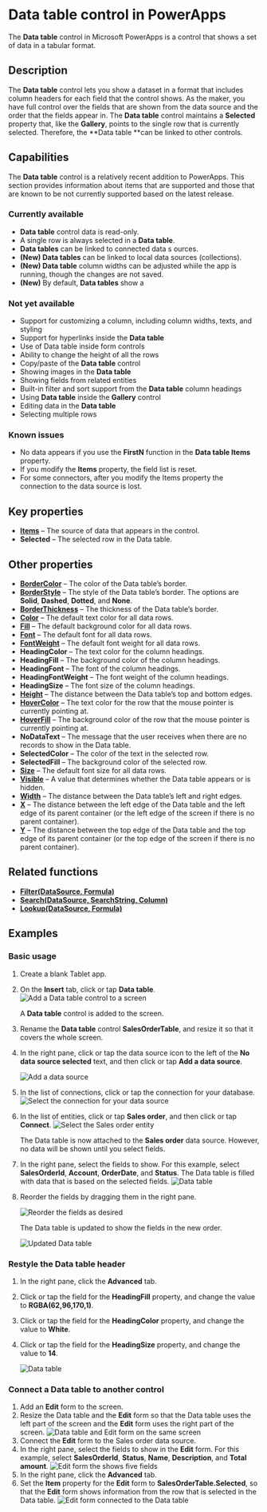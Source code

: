 <properties
	pageTitle="Data table control in PowerApps"
	description="This topic provides information about the Data table control in Microsoft PowerApps."
	services="powerapps"
	documentationCenter="na"
	authors="jasongre"
	manager="kfend"
	editor=""
	tags=""/>

<tags
   ms.service="powerapps"
   ms.devlang="na"
   ms.topic="article"
   ms.tgt_pltfrm="na"
   ms.workload="na"
   ms.date="05/22/2017"
   ms.author="kfend"/>
   
# Data table control in PowerApps

The **Data table** control in Microsoft PowerApps is a control that shows a set of data in a tabular format.

## Description
The **Data table** control lets you show a dataset in a format that includes column headers for each field that the control shows. As the maker, you have full control over the fields that are shown from the data source and the order that the fields appear in. The **Data table** control maintains a **Selected** property that, like the **Gallery**, points to the single row that is currently selected. Therefore, the **Data table **can be linked to other controls.

## Capabilities  
The **Data table** control is a relatively recent addition to PowerApps. This section provides information about items that are supported and those that are known to be not currently supported based on the latest release.  

### Currently available
+ **Data table** control data is read-only.
+ A single row is always selected in a **Data table**.
+ **Data tables** can be linked to connected data s ources.
+ **(New) Data tables** can be linked to local data sources (collections).
+ **(New) Data table** column widths can be adjusted whiile the app is running, though the changes are not saved. 
+ **(New)** By default, **Data tables** show a 

### Not yet available 
+ Support for customizing a column, including column widths, texts, and styling
+ Support for hyperlinks inside the **Data table** 
+ Use of Data table inside form controls
+ Ability to change the height of all the rows
+ Copy/paste of the **Data table** control
+ Showing images in the **Data table**
+ Showing fields from related entities
+ Built-in filter and sort support from the **Data table** column headings
+ Using **Data table** inside the **Gallery** control
+ Editing data in the **Data table**
+ Selecting multiple rows

### Known issues
+ No data appears if you use the **FirstN** function in the **Data table Items** property.
+ If you modify the **Items** property, the field list is reset.
+ For some connectors, after you modify the Items property the connection to the data source is lost.
 
## Key properties

+ [**Items**](https://powerapps.microsoft.com/en-us/tutorials/properties-core/ "Items") – The source of data that appears in the control.
+ **Selected** – The selected row in the Data table.

## Other properties

+ [**BorderColor**](https://powerapps.microsoft.com/en-us/tutorials/properties-color-border/ "BorderColor") – The color of the Data table’s border.
+ [**BorderStyle**](https://powerapps.microsoft.com/en-us/tutorials/properties-color-border/ "BorderStyle") – The style of the Data table’s border. The options are **Solid**, **Dashed**, **Dotted**, and **None**.
+ [**BorderThickness**](https://powerapps.microsoft.com/en-us/tutorials/properties-color-border/ "BorderThickness") – The thickness of the Data table’s border.
+ [**Color**](https://powerapps.microsoft.com/en-us/tutorials/properties-color-border/ "Color") – The default text color for all data rows.
+ [**Fill**](https://powerapps.microsoft.com/en-us/tutorials/properties-color-border/ "Fill") – The default background color for all data rows.
+ [**Font**](https://powerapps.microsoft.com/en-us/tutorials/properties-text/ "Font") – The default font for all data rows.
+ [**FontWeight**](https://powerapps.microsoft.com/en-us/tutorials/properties-text/ "FontWeight") – The default font weight for all data rows.
+ **HeadingColor** – The text color for the column headings.
+ **HeadingFill** – The background color of the column headings.
+ **HeadingFont** – The font of the column headings.
+ **HeadingFontWeight** – The font weight of the column headings.
+ **HeadingSize** – The font size of the column headings.
+ [**Height**](https://powerapps.microsoft.com/en-us/tutorials/properties-size-location/ "Height") – The distance between the Data table’s top and bottom edges.
+ [**HoverColor**](https://powerapps.microsoft.com/en-us/tutorials/properties-color-border/ "HoverColor") – The text color for the row that the mouse pointer is currently pointing at.
+ [**HoverFill**](https://powerapps.microsoft.com/en-us/tutorials/properties-color-border/ "HoverFill") – The background color of the row that the mouse pointer is currently pointing at.
+ **NoDataText** – The message that the user receives when there are no records to show in the Data table.
+ **SelectedColor** – The color of the text in the selected row.
+ **SelectedFill** – The background color of the selected row.
+ [**Size**](https://powerapps.microsoft.com/en-us/tutorials/properties-text/ "Size") – The default font size for all data rows.
+ [**Visible**](https://powerapps.microsoft.com/en-us/tutorials/properties-core/ "Visible") – A value that determines whether the Data table appears or is hidden.
+ [**Width**](https://powerapps.microsoft.com/en-us/tutorials/properties-size-location/ "Width") – The distance between the Data table’s left and right edges.
+ [**X**](https://powerapps.microsoft.com/en-us/tutorials/properties-size-location/ "X") – The distance between the left edge of the Data table and the left edge of its parent container (or the left edge of the screen if there is no parent container).
+ [**Y**](https://powerapps.microsoft.com/en-us/tutorials/properties-size-location/ "Y") – The distance between the top edge of the Data table and the top edge of its parent container (or the top edge of the screen if there is no parent container).

## Related functions

+ [**Filter(DataSource, Formula)**](https://powerapps.microsoft.com/en-us/tutorials/function-filter-lookup/ "Filter(DataSource, Formula)")
+ [**Search(DataSource, SearchString, Column)**](https://powerapps.microsoft.com/en-us/tutorials/function-filter-lookup/ "Search(DataSource, SearchString, Column)")
+ [**Lookup(DataSource, Formula)**](https://powerapps.microsoft.com/en-us/tutorials/function-filter-lookup/ "Lookup(DataSource, Formula)")

## Examples
### Basic usage

1. Create a blank Tablet app.
2. On the **Insert** tab, click or tap **Data table**.
	![Add a Data table control to a screen](Media/insertDataTable.png "Add a Data table control to a screen")
   
   	A **Data table** control is added to the screen.

3. Rename the **Data table** control **SalesOrderTable**, and resize it so that it covers the whole screen.
4. In the right pane, click or tap the data source icon to the left of the **No data source selected** text, and then click or tap **Add a data source**.

  	![Add a data source](Media/addDataToDataTableOld.png "Add a data source")

5. In the list of connections, click or tap the connection for your database.
	![Select the connection for your data source](Media/chooseCDSDataTable.png "Select your data connection")

6. In the list of entities, click or tap **Sales order**, and then click or tap **Connect**.
  	![Select the **Sales order** entity](Media/chooseSODataTable.png "Select the Sales order entity")
   
	The Data table is now attached to the **Sales order** data source. However, no data will be shown until you select fields.

7. In the right pane, select the fields to show. For this example, select **SalesOrderId**, **Account**, **OrderDate**, and **Status**.
	The Data table is filled with data that is based on the selected fields.
	![Data table](Media/preOrderDataTable.png "Data table")

8. Reorder the fields by dragging them in the right pane.

	![Reorder the fields as desired](Media/fieldReorderDataTable.png "Reorder the fields")
  
  	The Data table is updated to show the fields in the new order. 
  
	![Updated Data table](Media/postOrderDataTable.png "Updated Data table")

### Restyle the Data table header

1. In the right pane, click the **Advanced** tab.
2. Click or tap the field for the **HeadingFill** property, and change the value to **RGBA(62,96,170,1)**.
3. Click or tap the field for the **HeadingColor** property, and change the value to **White**.
4. Click or tap the field for the **HeadingSize** property, and change the value to **14**.

	![Data table](Media/restyledDataTable.png "Data table")

### Connect a Data table to another control

1. Add an **Edit** form to the screen.
2. Resize the Data table and the **Edit** form so that the Data table uses the left part of the screen and the **Edit** form uses the right part of the screen.
	![Data table and **Edit** form on the same screen](Media/dataTableEmptyForm.png "Data table and Edit form on the same screen")
3. Connect the **Edit** form to the Sales order data source.
4. In the right pane, select the fields to show in the **Edit** form. For this example, select **SalesOrderId**, **Status**, **Name**, **Description**, and **Total amount**.
	![**Edit** form the shows five fields](Media/dataTableDisconnectedForm.png "Edit form that shows five fields")
5. In the right pane, click the **Advanced** tab.
6. Set the **Item** property for the **Edit** form to **SalesOrderTable.Selected**, so that the **Edit** form shows information from the row that is selected in the Data table.
	![**Edit** form connected to the Data table](Media/connectedFormDataTable.png "Edit form connected to the Data table")
